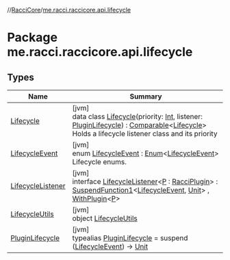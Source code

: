//[RacciCore](../../index.md)/[me.racci.raccicore.api.lifecycle](index.md)

# Package me.racci.raccicore.api.lifecycle

## Types

| Name | Summary |
|---|---|
| [Lifecycle](-lifecycle/index.md) | [jvm]<br>data class [Lifecycle](-lifecycle/index.md)(priority: [Int](https://kotlinlang.org/api/latest/jvm/stdlib/kotlin/-int/index.html), listener: [PluginLifecycle](index.md#1671498386%2FClasslikes%2F-1216412040)) : [Comparable](https://kotlinlang.org/api/latest/jvm/stdlib/kotlin/-comparable/index.html)&lt;[Lifecycle](-lifecycle/index.md)&gt; <br>Holds a lifecycle listener class and its priority |
| [LifecycleEvent](-lifecycle-event/index.md) | [jvm]<br>enum [LifecycleEvent](-lifecycle-event/index.md) : [Enum](https://kotlinlang.org/api/latest/jvm/stdlib/kotlin/-enum/index.html)&lt;[LifecycleEvent](-lifecycle-event/index.md)&gt; <br>Lifecycle enums. |
| [LifecycleListener](-lifecycle-listener/index.md) | [jvm]<br>interface [LifecycleListener](-lifecycle-listener/index.md)&lt;[P](-lifecycle-listener/index.md) : [RacciPlugin](../me.racci.raccicore.api.plugin/-racci-plugin/index.md)&gt; : [SuspendFunction1](https://kotlinlang.org/api/latest/jvm/stdlib/kotlin.coroutines/-suspend-function1/index.html)&lt;[LifecycleEvent](-lifecycle-event/index.md), [Unit](https://kotlinlang.org/api/latest/jvm/stdlib/kotlin/-unit/index.html)&gt; , [WithPlugin](../me.racci.raccicore.api.extensions/-with-plugin/index.md)&lt;[P](-lifecycle-listener/index.md)&gt; |
| [LifecycleUtils](-lifecycle-utils/index.md) | [jvm]<br>object [LifecycleUtils](-lifecycle-utils/index.md) |
| [PluginLifecycle](index.md#1671498386%2FClasslikes%2F-1216412040) | [jvm]<br>typealias [PluginLifecycle](index.md#1671498386%2FClasslikes%2F-1216412040) = suspend ([LifecycleEvent](-lifecycle-event/index.md)) -&gt; [Unit](https://kotlinlang.org/api/latest/jvm/stdlib/kotlin/-unit/index.html) |
